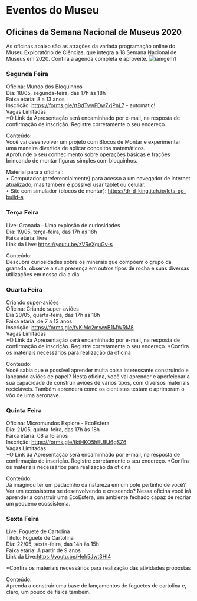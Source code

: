 # Eventos do Museu

## Oficinas da Semana Nacional de Museus 2020
As oficinas abaixo são as atrações da variada programação online do Museu Exploratório de Ciências, que integra a 18 Semana Nacional de Museus em 2020. Confira a agenda completa e aproveite.
![iamgem1](https://scontent.fcpq4-1.fna.fbcdn.net/v/t1.0-9/97019807_3147139771992534_3162591476123172864_n.jpg?_nc_cat=104&_nc_sid=110474&_nc_ohc=87x1j2kEzQUAX_sXZ_M&_nc_ht=scontent.fcpq4-1.fna&oh=4993864f228de708a536cf5170a38c99&oe=5EE2215C)

### Segunda Feira

Oficina: Mundo dos Bloquinhos<br /> 
Dia: 18/05, segunda-feira, das 17h às 18h<br /> 
Faixa etária: 8 a 13 anos<br /> 
Inscrição: https://forms.gle/rtBdTvwFDw7xjPnL7 - automatic! <br /> 
Vagas Limitadas<br /> 
*O Link da Apresentação será encaminhado por e-mail, na resposta de confirmação de inscrição. Registre corretamente o seu endereço.<br /> 

Conteúdo: <br /> 
Você vai desenvolver um projeto com Blocos de Montar e experimentar uma maneira divertida de aplicar conceitos matemáticos.<br /> 
Aprofunde o seu conhecimento sobre operações básicas e frações brincando de montar figuras simples com bloquinhos. <br /> 


Material para a oficina : <br /> 
• Computador (preferencialmente) para acesso a um navegador de internet atualizado, mas também é possível usar tablet ou celular. <br /> 
• Site com simulador (blocos de montar): https://dr-d-king.itch.io/lets-go-build-a <br /> 



### Terça Feira

Live: Granada - Uma explosão de curiosidades <br /> 
Dia: 19/05, terça-feira, das 17h às 18h <br /> 
Faixa etária: livre <br /> 
Link da Live: https://youtu.be/zVReXguGv-s <br /> 


Conteúdo: <br /> 
Descubra curiosidades sobre os minerais que compõem o grupo da granada, observe a sua presença em outros tipos de rocha e suas diversas utilizações em nosso dia a dia. <br /> 


### Quarta Feira

Criando super-aviões <br /> 
Oficina: Criando super-aviões <br /> 
Dia 20/05, quarta-feira, das 17h às 18h <br /> 
Faixa etária: de 7 a 13 anos <br /> 
Inscrição: https://forms.gle/fvKiMc2mwwB1MWRM8 <br /> 
Vagas Limitadas <br /> 
*O Link da Apresentação será encaminhado por e-mail, na resposta de confirmação de inscrição. Registre corretamente o seu endereço.
*Confira os materiais necessários para realização da oficina <br /> 

Conteúdo: <br /> 
Você sabia que é possível aprender muita coisa interessante construindo e lançando aviões de papel?
Nesta oficina, você vai aprender e aperfeiçoar a sua capacidade de construir aviões de vários tipos, com diversos materiais recicláveis. Também aprenderá como os cientistas testam e aprimoram o vôo de uma aeronave.


### Quinta Feira

Oficina: Micromundos Explore - EcoEsfera <br /> 
Dia: 21/05, quinta-feira, das 17h às 18h <br /> 
Faixa etária: 08 a 16 anos <br /> 
Inscrição: https://forms.gle/tktHKQ5hEUEJ6gSZ6 <br /> 
Vagas Limitadas <br /> 
*O Link da Apresentação será encaminhado por e-mail, na resposta de confirmação de inscrição. Registre corretamente o seu endereço.
*Confira os materiais necessários para realização da oficina <br /> 

Conteúdo: <br /> 
Já imaginou ter um pedacinho da natureza em um pote pertinho de você? Ver um ecossistema se desenvolvendo e crescendo? Nessa oficina você irá aprender a construir uma EcoEsfera, um ambiente fechado capaz de recriar um pequeno ecossistema.


### Sexta Feira

Live: Foguete de Cartolina <br /> 
Título: Foguete de Cartolina <br /> 
Dia: 22/05, sexta-feira, das 14h às 15h <br /> 
Faixa etária: A partir de 9 anos <br /> 
Link da Live:https://youtu.be/Heh5Jwt3HI4 <br /> 

*Confira os materiais necessários para realização das atividades propostas <br /> 

Conteúdo:<br /> 
Aprenda a construir uma base de lançamentos de foguetes de cartolina e, claro, um pouco de física também.











